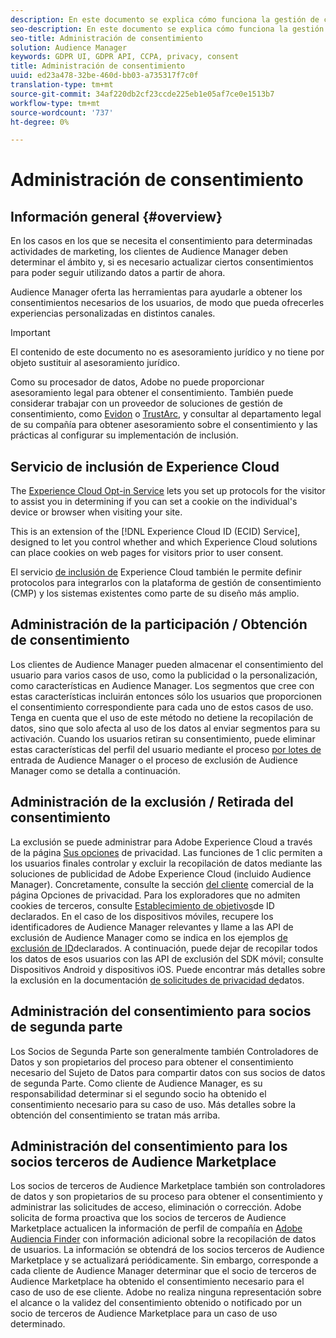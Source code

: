 ```yaml
---
description: En este documento se explica cómo funciona la gestión de consentimiento en Audience Manager.
seo-description: En este documento se explica cómo funciona la gestión de consentimiento en Audience Manager.
seo-title: Administración de consentimiento
solution: Audience Manager
keywords: GDPR UI, GDPR API, CCPA, privacy, consent
title: Administración de consentimiento
uuid: ed23a478-32be-460d-bb03-a735317f7c0f
translation-type: tm+mt
source-git-commit: 34af220db2cf23ccde225eb1e05af7ce0e1513b7
workflow-type: tm+mt
source-wordcount: '737'
ht-degree: 0%

---
```



# Administración de consentimiento

## Información general {#overview}

En los casos en los que se necesita el consentimiento para determinadas actividades de marketing, los clientes de Audience Manager deben determinar el ámbito y, si es necesario actualizar ciertos consentimientos para poder seguir utilizando datos a partir de ahora.

Audience Manager oferta las herramientas para ayudarle a obtener los consentimientos necesarios de los usuarios, de modo que pueda ofrecerles experiencias personalizadas en distintos canales.

>[!IMPORTANT]
>
> El contenido de este documento no es asesoramiento jurídico y no tiene por objeto sustituir al asesoramiento jurídico.
>
> Como su procesador de datos, Adobe no puede proporcionar asesoramiento legal para obtener el consentimiento. También puede considerar trabajar con un proveedor de soluciones de gestión de consentimiento, como [Evidon](https://theblog.adobe.com/evidon-builds-gdpr-universal-consent-integration-with-launch-by-adobe/) o [TrustArc](https://theblog.adobe.com/trustarc-builds-consent-integration-launch-adobe/), y consultar al departamento legal de su compañía para obtener asesoramiento sobre el consentimiento y las prácticas al configurar su implementación de inclusión.

## Servicio de inclusión de Experience Cloud

The [Experience Cloud Opt-in Service](https://docs.adobe.com/content/help/en/id-service/using/implementation/opt-in-service/optin-overview.html) lets you set up protocols for the visitor to assist you in determining if you can set a cookie on the individual&#39;s device or browser when visiting your site.

This is an extension of the [!DNL Experience Cloud ID (ECID) Service], designed to let you control whether and which Experience Cloud solutions can place cookies on web pages for visitors prior to user consent.

El servicio [de inclusión de](https://docs.adobe.com/content/help/en/id-service/using/implementation/opt-in-service/optin-overview.html) Experience Cloud también le permite definir protocolos para integrarlos con la plataforma de gestión de consentimiento (CMP) y los sistemas existentes como parte de su diseño más amplio.

## Administración de la participación / Obtención de consentimiento

Los clientes de Audience Manager pueden almacenar el consentimiento del usuario para varios casos de uso, como la publicidad o la personalización, como características en Audience Manager. Los segmentos que cree con estas características incluirán entonces sólo los usuarios que proporcionen el consentimiento correspondiente para cada uno de estos casos de uso. Tenga en cuenta que el uso de este método no detiene la recopilación de datos, sino que solo afecta al uso de los datos al enviar segmentos para su activación. Cuando los usuarios retiran su consentimiento, puede eliminar estas características del perfil del usuario mediante el proceso [por lotes de](../../integration/sending-audience-data/batch-data-transfer-explained/inbound-file-contents.md) entrada de Audience Manager o el proceso de exclusión de Audience Manager como se detalla a continuación.

## Administración de la exclusión / Retirada del consentimiento

La exclusión se puede administrar para Adobe Experience Cloud a través de la página [Sus opciones](https://www.adobe.com/privacy/opt-out.html#customeruse) de privacidad. Las funciones de 1 clic permiten a los usuarios finales controlar y excluir la recopilación de datos mediante las soluciones de publicidad de Adobe Experience Cloud (incluido Audience Manager). Concretamente, consulte la sección [del cliente](https://www.adobe.com/privacy/opt-out.html#customeruse) comercial de la página Opciones de privacidad. Para los exploradores que no admiten cookies de terceros, consulte [Establecimiento de objetivos](../../features/declared-ids.md#declared-id-targeting)de ID declarados. En el caso de los dispositivos móviles, recupere los identificadores de Audience Manager relevantes y llame a las API de exclusión de Audience Manager como se indica en los ejemplos [de exclusión de ID](../../features/declared-ids.md#opt-out-examples)declarados. A continuación, puede dejar de recopilar todos los datos de esos usuarios con las API de exclusión del SDK móvil; consulte Dispositivos [](https://docs.adobe.com/content/help/en/mobile-services/android/gdpr-privacy-android/privacy.html) Android y dispositivos [](https://docs.adobe.com/content/help/en/mobile-services/ios/privacy-gdpr-ios/privacy.html)iOS. Puede encontrar más detalles sobre la exclusión en la documentación [de solicitudes de privacidad de](../../overview/data-security-and-privacy/data-privacy-requests.md)datos.

## Administración del consentimiento para socios de segunda parte

Los Socios de Segunda Parte son generalmente también Controladores de Datos y son propietarios del proceso para obtener el consentimiento necesario del Sujeto de Datos para compartir datos con sus socios de datos de segunda Parte. Como cliente de Audience Manager, es su responsabilidad determinar si el segundo socio ha obtenido el consentimiento necesario para su caso de uso. Más detalles sobre la obtención del consentimiento se tratan más arriba.

## Administración del consentimiento para los socios terceros de Audience Marketplace

Los socios de terceros de Audience Marketplace también son controladores de datos y son propietarios de su proceso para obtener el consentimiento y administrar las solicitudes de acceso, eliminación o corrección. Adobe solicita de forma proactiva que los socios de terceros de Audience Marketplace actualicen la información de perfil de compañía en [Adobe Audiencia Finder](https://www.adobe-audience-finder.com/) con información adicional sobre la recopilación de datos de usuarios. La información se obtendrá de los socios terceros de Audience Marketplace y se actualizará periódicamente. Sin embargo, corresponde a cada cliente de Audience Manager determinar que el socio de terceros de Audience Marketplace ha obtenido el consentimiento necesario para el caso de uso de ese cliente. Adobe no realiza ninguna representación sobre el alcance o la validez del consentimiento obtenido o notificado por un socio de terceros de Audience Marketplace para un caso de uso determinado.
